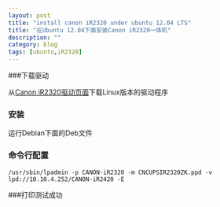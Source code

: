 ```yaml
---
layout: post
title: "install canon iR2320 under ubuntu 12.04 LTS"
title: "在Ubuntu 12.04下面安装Canon iR2320一体机"
description: ""
category: blog
tags: [ubuntu,iR2320]
---
```


###下载驱动

从[Canon iR2320驱动页面](http://support-cn.canon-asia.com/P/ZH/search?category=%E5%A4%8D%E5%90%88%E6%9C%BA&series=%E9%BB%91%E7%99%BD%E6%95%B0%E7%A0%81%E4%BD%8E%E9%80%9F%E5%A4%8D%E5%90%88%E6%9C%BA&model=iR+2320L&menu=Download&filter=0)下载Linux版本的驱动程序

### 安装

运行Debian下面的Deb文件

### 命令行配置

	/usr/sbin/lpadmin -p CANON-iR2320 -m CNCUPSIR2320ZK.ppd -v lpd://10.10.4.252/CANON-iR2420 -E

###打印测试成功
